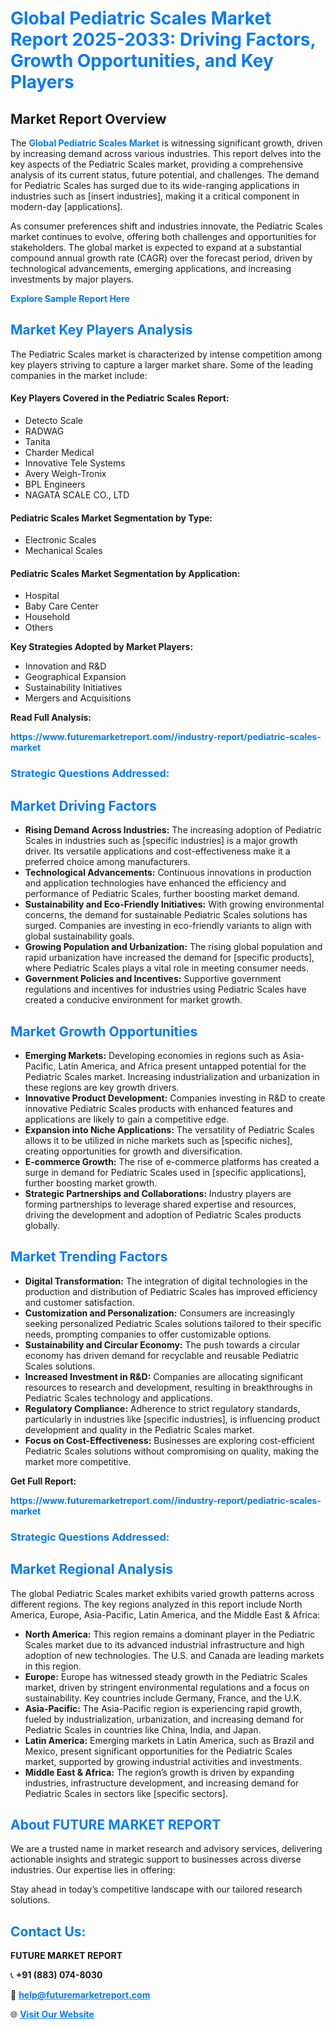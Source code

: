 <h1 style="color: #007BFF;">Global Pediatric Scales Market Report 2025-2033: Driving Factors, Growth Opportunities, and Key Players</h1>

<section id="overview">
<h2>Market Report Overview</h2>
<p>The <a href="https://www.futuremarketreport.com//industry-report/pediatric-scales-market" style="color: #007BFF; text-decoration: none;"><strong>Global Pediatric Scales Market</strong></a> is witnessing significant growth, driven by increasing demand across various industries. This report delves into the key aspects of the Pediatric Scales market, providing a comprehensive analysis of its current status, future potential, and challenges. The demand for Pediatric Scales has surged due to its wide-ranging applications in industries such as [insert industries], making it a critical component in modern-day [applications].</p>
<p>As consumer preferences shift and industries innovate, the Pediatric Scales market continues to evolve, offering both challenges and opportunities for stakeholders. The global market is expected to expand at a substantial compound annual growth rate (CAGR) over the forecast period, driven by technological advancements, emerging applications, and increasing investments by major players.</p>
</section>

<section id="overview">
<p><a href="https://www.futuremarketreport.com//request-sample/reportId=61901" style="color: #007BFF; text-decoration: none;"><strong>Explore Sample Report Here</strong></a></p>
</section>

<section id="key-players">
<h2 style="color: #007BFF;">Market Key Players Analysis</h2>
<p>The Pediatric Scales market is characterized by intense competition among key players striving to capture a larger market share. Some of the leading companies in the market include:</p>
<h4>Key Players Covered in the Pediatric Scales Report:</h4>
<ul><li>Detecto Scale</li><li>RADWAG</li><li>Tanita</li><li>Charder Medical</li><li>Innovative Tele Systems</li><li>Avery Weigh-Tronix</li><li>BPL Engineers</li><li>NAGATA SCALE CO., LTD</li></ul>
<h4>Pediatric Scales Market Segmentation by Type:</h4>
<ul><li>Electronic Scales</li><li>Mechanical Scales</li></ul>

<h4>Pediatric Scales Market Segmentation by Application:</h4>
<ul><li>Hospital</li><li>Baby Care Center</li><li>Household</li><li>Others</li></ul>
<p><strong>Key Strategies Adopted by Market Players:</strong></p>
<ul>
<li>Innovation and R&D</li>
<li>Geographical Expansion</li>
<li>Sustainability Initiatives</li>
<li>Mergers and Acquisitions</li>
</ul>
</section>

<section>
<p><strong>Read Full Analysis: </strong></p><a href="https://www.futuremarketreport.com//industry-report/pediatric-scales-market" style="color: #007BFF; text-decoration: none;"><strong>https://www.futuremarketreport.com//industry-report/pediatric-scales-market</strong></a>
<h3 style="color: #007BFF;">Strategic Questions Addressed:</h3>
</section>

<section id="driving-factors">
<h2 style="color: #007BFF;">Market Driving Factors</h2>
<ul>
<li><strong>Rising Demand Across Industries:</strong> The increasing adoption of Pediatric Scales in industries such as [specific industries] is a major growth driver. Its versatile applications and cost-effectiveness make it a preferred choice among manufacturers.</li>
<li><strong>Technological Advancements:</strong> Continuous innovations in production and application technologies have enhanced the efficiency and performance of Pediatric Scales, further boosting market demand.</li>
<li><strong>Sustainability and Eco-Friendly Initiatives:</strong> With growing environmental concerns, the demand for sustainable Pediatric Scales solutions has surged. Companies are investing in eco-friendly variants to align with global sustainability goals.</li>
<li><strong>Growing Population and Urbanization:</strong> The rising global population and rapid urbanization have increased the demand for [specific products], where Pediatric Scales plays a vital role in meeting consumer needs.</li>
<li><strong>Government Policies and Incentives:</strong> Supportive government regulations and incentives for industries using Pediatric Scales have created a conducive environment for market growth.</li>
</ul>
</section>

<section id="growth-opportunities">
<h2 style="color: #007BFF;">Market Growth Opportunities</h2>
<ul>
<li><strong>Emerging Markets:</strong> Developing economies in regions such as Asia-Pacific, Latin America, and Africa present untapped potential for the Pediatric Scales market. Increasing industrialization and urbanization in these regions are key growth drivers.</li>
<li><strong>Innovative Product Development:</strong> Companies investing in R&D to create innovative Pediatric Scales products with enhanced features and applications are likely to gain a competitive edge.</li>
<li><strong>Expansion into Niche Applications:</strong> The versatility of Pediatric Scales allows it to be utilized in niche markets such as [specific niches], creating opportunities for growth and diversification.</li>
<li><strong>E-commerce Growth:</strong> The rise of e-commerce platforms has created a surge in demand for Pediatric Scales used in [specific applications], further boosting market growth.</li>
<li><strong>Strategic Partnerships and Collaborations:</strong> Industry players are forming partnerships to leverage shared expertise and resources, driving the development and adoption of Pediatric Scales products globally.</li>
</ul>
</section>

<section id="trending-factors">
<h2 style="color: #007BFF;">Market Trending Factors</h2>
<ul>
<li><strong>Digital Transformation:</strong> The integration of digital technologies in the production and distribution of Pediatric Scales has improved efficiency and customer satisfaction.</li>
<li><strong>Customization and Personalization:</strong> Consumers are increasingly seeking personalized Pediatric Scales solutions tailored to their specific needs, prompting companies to offer customizable options.</li>
<li><strong>Sustainability and Circular Economy:</strong> The push towards a circular economy has driven demand for recyclable and reusable Pediatric Scales solutions.</li>
<li><strong>Increased Investment in R&D:</strong> Companies are allocating significant resources to research and development, resulting in breakthroughs in Pediatric Scales technology and applications.</li>
<li><strong>Regulatory Compliance:</strong> Adherence to strict regulatory standards, particularly in industries like [specific industries], is influencing product development and quality in the Pediatric Scales market.</li>
<li><strong>Focus on Cost-Effectiveness:</strong> Businesses are exploring cost-efficient Pediatric Scales solutions without compromising on quality, making the market more competitive.</li>
</ul>
</section>

<section>
<p><strong>Get Full Report: </strong></p><a href="https://www.futuremarketreport.com//industry-report/pediatric-scales-market" style="color: #007BFF; text-decoration: none;"><strong>https://www.futuremarketreport.com//industry-report/pediatric-scales-market</strong></a>
<h3 style="color: #007BFF;">Strategic Questions Addressed:</h3>
</section>


<section id="regional-analysis">
<h2 style="color: #007BFF;">Market Regional Analysis</h2>
<p>The global Pediatric Scales market exhibits varied growth patterns across different regions. The key regions analyzed in this report include North America, Europe, Asia-Pacific, Latin America, and the Middle East & Africa:</p>
<ul>
<li><strong>North America:</strong> This region remains a dominant player in the Pediatric Scales market due to its advanced industrial infrastructure and high adoption of new technologies. The U.S. and Canada are leading markets in this region.</li>
<li><strong>Europe:</strong> Europe has witnessed steady growth in the Pediatric Scales market, driven by stringent environmental regulations and a focus on sustainability. Key countries include Germany, France, and the U.K.</li>
<li><strong>Asia-Pacific:</strong> The Asia-Pacific region is experiencing rapid growth, fueled by industrialization, urbanization, and increasing demand for Pediatric Scales in countries like China, India, and Japan.</li>
<li><strong>Latin America:</strong> Emerging markets in Latin America, such as Brazil and Mexico, present significant opportunities for the Pediatric Scales market, supported by growing industrial activities and investments.</li>
<li><strong>Middle East & Africa:</strong> The region’s growth is driven by expanding industries, infrastructure development, and increasing demand for Pediatric Scales in sectors like [specific sectors].</li>
</ul>
</section>

<footer>
<h2 style="color: #007BFF;">About FUTURE MARKET REPORT</h2>
<p>We are a trusted name in market research and advisory services, delivering actionable insights and strategic support to businesses across diverse industries. Our expertise lies in offering:</p>

<p>Stay ahead in today’s competitive landscape with our tailored research solutions.</p>

<h2 style="color: #007BFF;">Contact Us:</h2>
<p><strong>FUTURE MARKET REPORT</strong></p>
<p>📞 <strong>+91 (883) 074-8030</strong></p>
<p>📧 <strong><a href="mailto:help@futuremarketreport.com" style="color: #007BFF;">help@futuremarketreport.com</a></strong></p>
<p>🌐 <strong><a href="https://www.futuremarketreport.com/" style="color: #007BFF;">Visit Our Website</a></strong></p>
</footer>